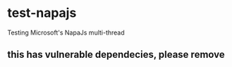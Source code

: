 # test-napajs

Testing Microsoft's NapaJs multi-thread

## this has vulnerable dependecies, please remove
